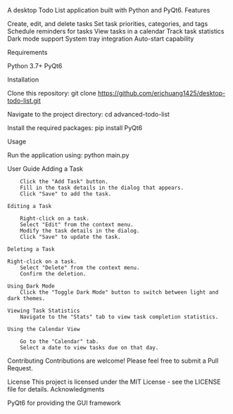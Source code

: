 A desktop Todo List application built with Python and PyQt6. 
Features

Create, edit, and delete tasks
Set task priorities, categories, and tags
Schedule reminders for tasks
View tasks in a calendar
Track task statistics
Dark mode support
System tray integration
Auto-start capability

Requirements

Python 3.7+
PyQt6

Installation

Clone this repository:
    git clone https://github.com/erichuang1425/desktop-todo-list.git

Navigate to the project directory:
    cd advanced-todo-list

Install the required packages:
    pip install PyQt6


Usage

Run the application using:
python main.py

User Guide
    Adding a Task

        Click the "Add Task" button.
        Fill in the task details in the dialog that appears.
        Click "Save" to add the task.

    Editing a Task

        Right-click on a task.
        Select "Edit" from the context menu.
        Modify the task details in the dialog.
        Click "Save" to update the task.

    Deleting a Task

    Right-click on a task.
        Select "Delete" from the context menu.
        Confirm the deletion.

    Using Dark Mode
        Click the "Toggle Dark Mode" button to switch between light and dark themes.

    Viewing Task Statistics
        Navigate to the "Stats" tab to view task completion statistics.

    Using the Calendar View

        Go to the "Calendar" tab.
        Select a date to view tasks due on that day.

Contributing
Contributions are welcome! Please feel free to submit a Pull Request.

License
This project is licensed under the MIT License - see the LICENSE file for details.
Acknowledgments

PyQt6 for providing the GUI framework
